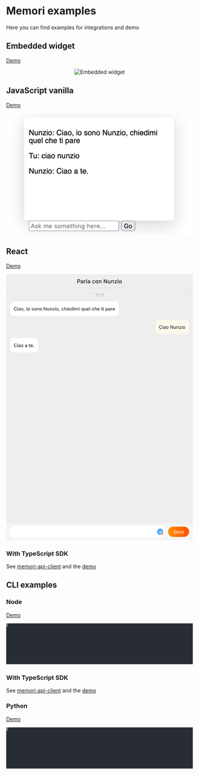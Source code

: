 # Memori examples

Here you can find examples for integrations and demo

## Embedded widget

[Demo](./embed/index.html)

<p align="center">
  <img width="600" src="https://raw.githubusercontent.com/memori-ai/examples/main/embed/demo.png" alt="Embedded widget">
</p>

## JavaScript vanilla

[Demo](./js-web-minimal/index.js)

<p align="center">
  <img width="600" src="https://raw.githubusercontent.com/memori-ai/examples/main/js-web-minimal/demo.png" alt="Minimal Web Client screenshot">
</p>

## React

[Demo](./react-example/src/App.jsx)

<p align="center">
  <img width="600" src="https://raw.githubusercontent.com/memori-ai/examples/main/react-example/demo.png" alt="Minimal Web Client screenshot">
</p>

### With TypeScript SDK

See [memori-api-client](https://github.com/memori-ai/memori-api-client) and the [demo](./react-ts-with-api-client/src/App.tsx)

## CLI examples 

### Node

[Demo](./node-minimal/index.js)

<p align="center">
  <img width="600" src="https://raw.githubusercontent.com/memori-ai/examples/b1f1807/node-minimal/demo.svg" alt="Node Client recording">
</p>

### With TypeScript SDK

See [memori-api-client](https://github.com/memori-ai/memori-api-client) and the [demo](./ts-sdk/index.ts)

### Python

[Demo](./python-minimal/example.py)

<p align="center">
  <img width="600" src="https://raw.githubusercontent.com/memori-ai/examples/a3c73db/python-minimal/demo.svg" alt="Python Client recording">
</p>

